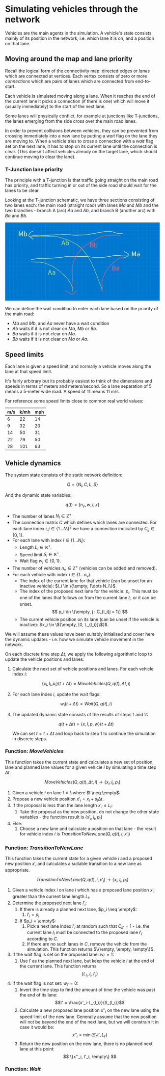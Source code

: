 # Simulating vehicles through the network

Vehicles are the main agents in the simulation. A vehicle's state
consists mainly of its position in the network, i.e. which lane
it is on, and a position on that lane.

## Moving around the map and lane priority

Recall the logical form of the connectivity map: directed edges or 
_lanes_ which are connected at vertices. Each vertex consists of zero
or more _connections_ which are pairs of lanes which are connected
from end-to-start.

Each vehicle is simulated moving along a lane. When it reaches the end
of the current lane it picks a connection (if there is one) which will
move it (usually immediately) to the start of the next lane.

Some lanes will physically conflict, for example at junctions like 
T-junctions, the lanes emerging from the side cross over the main road
lanes.

In order to prevent collisions between vehicles, they can be prevented
from crossing immediately into a new lane by putting a _wait_ flag on the
lane they are moving to. When a vehicle tries to cross a connection with 
a _wait_ flag set on the next lane, it has to stop on its current lane
until the connection is clear. (This doesn't affect vehicles already on
the target lane, which should continue moving to clear the lane).

### T-Junction lane priority

The principle with a T-junction is that traffic going straight on the
main road has priority, and traffic turning in or out of the side road
should wait for the lanes to be clear.

Looking at the T-junction schematic, we have three sections consisting
of two lanes each: the main road (straight road) with lanes 
_Ma_ and _Mb_ and the two branches - branch A (arc) _Aa_ and _Ab_, 
and branch B (another arc) with _Ba_ and _Bb_.

![](images/t-junction-labels.png)

We can define the wait condition to enter each lane based on the priority
of the main road:

* _Ma_ and _Mb_, and _Aa_ never have a wait condition
* _Ab_ waits if it is not clear on _Ma_, _Mb_ or _Bb_.
* _Ba_ waits if it is not clear on _Ma_.
* _Bb_ waits if it is not clear on _Ma_ or _Aa_.

## Speed limits

Each lane is given a speed limit, and normally a vehicle moves
along the lane at that speed limit.

It's fairly arbitrary but its probably easiest to think of the
dimensions and speeds in terms of meters and meters/second. So a lane
separation of 5 means a 5-meter wide road. A speed of 11 means 11 m/s.

For reference some speed limits close to common real world values:

| m/s | k/mh | mph |
| --- | ---- | --- |
|   6 |   22 |  14 |
|   9 |   32 |  20 |
|  14 |   50 |  31 |
|  22 |   79 |  50 |
|  28 |  101 |  63 |

## Vehicle dynamics

The system state consists of the static network definition:

$$Q = \{N_l, C, L, S\}$$

And the dynamic state variables:

$$q(t) = \{n_v, w, l, x\}$$

* The number of lanes $N_l \in \mathbb{Z}^+$
* The connection matrix $C$ which defines which lanes are connected.
  For each lane index $i, j \in \{1\dots N_l\}^2$ we have a connection
  indicated by $C_{ij} \in \{0, 1\}$.
* For each lane with index $i \in \{1\dots N_l\}$:
   * Length $L_i \in \mathbb{R}^+$.
   * Speed limit $S_i \in \mathbb{R}^+$.
   * Wait flag $w_i \in \{0, 1\}$.
* The number of vehicles $n_v \in \mathbb{Z}^+$ (vehicles can be added and
  removed).
* For each vehicle with index $i \in \{1\dots n_v\}$.
  * The index of the current lane for that vehicle (can be unset for
    an inactive vehicle): $l_i \in \{\empty, 1\dots N_l\}$.
  * The index of the proposed next lane for the vehicle: $p_i$. This
    must be one of the lanes that follows on from the current lane $l_i$,
    or it can be unset.
    $$ p_i \in \{\empty, j : C_{l_i}j = 1\} $$
  * The current vehicle position on its lane (can be unset if the
    vehicle is inactive): $x_i \in \${\empty, [0, L_{l_i}]\$}$.

We will assume these values have been suitably initialised and cover here
the dynamic updates - i.e. how we simulate vehicle movement in the
network.

On each discrete time step $\Delta t$, we apply
the following algorithmic loop to update the vehicle positions and lanes:

1. Calculate the next set of vehicle positions and lanes. For each
   vehicle index $i$:

   $$ \{x_i, l_i, p_i\}(t+\Delta t) = MoveVehicles(Q, q(t), \Delta t, i)$$

2. For each lane index $i$, update the wait flags:

   $$ w_i(t+\Delta t) = Wait(Q, q(t), i)$$

3. The updated dynamic state consists of the results of steps 1 and 2:

   $$ q(t+\Delta t) = \{x, l, p, w\}(t+\Delta t) $$

   We can set $t=t + \Delta t$ and loop back to step 1 to continue the
   simulation in discrete steps.

### Function: _MoveVehicles_

This function takes the current state and calculates a new set of
position, lane and planned lane values for a given vehicle $i$ by
simulating a time step $\Delta t$.

$$MoveVehicles(Q, q(t), \Delta t, i) \to \{x_i, l_i, p_i\}$$

1. Given a vehicle $i$ on lane $l = l_i$ where $l \neq \empty$:
2. Propose a new vehicle position $x'_i = x_i + s_l \Delta t$.
3. If the proposal is less than the lane length $x'_i \le L_l$:
   1. Take the proposal as the new position, do not change the other
      state variables - the function result is $\{x'_i, l_i, p_i\}$
4. Else:
   1. Choose a new lane and calculate a position on that lane - the
      result for vehicle index $i$ is
      $TransitionToNewLane(Q, q(t), i, x'_i)$

### Function: _TransitionToNewLane_

This function takes the current state for a given vehicle $i$ and
a proposed new position $x'_i$ and calculates a suitable transition
to a new lane as appropriate.

$$TransitionToNewLane(Q, q(t), i, x'_i) \to \{x_i, l_i, p_i\}$$

1. Given a vehicle index $i$ on lane $l$ which has a proposed lane 
   position $x'_i$ greater than the current lane length $L_{l}$.
2. Determine the proposed next lane $l'_i$:
   1. If there is already a planned next lane, $p_i \neq \empty$:
      1. $l'_i = p_i$
   2. If $p_i = \empty$:
      1. Pick a next lane index $l'_i$ at random such that 
         $C_{ll'}=1$ - i.e. the current lane $l_i$ must be connected to 
         the proposed lane $l'_i$ according to $C$.
      2. If there are no such lanes in $C$, remove the vehicle from 
         the simulation. This function returns 
         $\{\empty, \empty, \empty\}$.
3. If the wait flag is set on the proposed lane: $w_{l'} = 1$:
   1. Use $l'$ as the planned next lane, but keep the vehicle $i$ at
      the end of the current lane. This function returns
      $$\{L_{l_i}, l_i, l'_i\}$$
3. If the wait flag is not set: $w_{l'} = 0$:
   1. Invert the time step to find the amount of time the vehicle was
      past the end of its lane: $$t' = \frac{x'_i-L_{l_i}}{S_{l_i}}$$
   2. Calculate a new proposed lane position $x''_i$ on the new
      lane using the speed limit of the new lane. Generally assume that
      the new position will not be beyond the end of the next lane, but
      we will constrain it in case it would be: 
         $$ x''_i = \min(S_{l'} t', L_{l'}) $$
   3. Return the new position on the new lane, there is no planned
      next lane at this point:
      $$ \{x''_i, l'_i, \empty\} $$

### Function: _Wait_